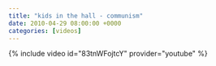 ```yaml
---
title: "kids in the hall - communism"
date: 2010-04-29 08:00:00 +0000
categories: [videos]
---
```

{% include video id="83tnWFojtcY" provider="youtube" %}
